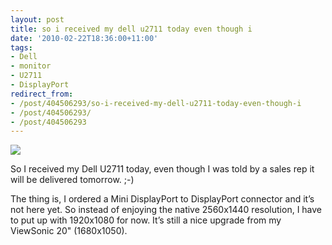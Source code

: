 ```yaml
---
layout: post
title: so i received my dell u2711 today even though i
date: '2010-02-22T18:36:00+11:00'
tags:
- Dell
- monitor
- U2711
- DisplayPort
redirect_from:
- /post/404506293/so-i-received-my-dell-u2711-today-even-though-i
- /post/404506293/
- /post/404506293
---
```

 ![](/img/posts/old/tumblr_ky8fstZk5Y1qb7ot5o1_1280.jpg)

So I received my Dell U2711 today, even though I was told by a sales rep it will be delivered tomorrow. ;-)

The thing is, I ordered a Mini DisplayPort to DisplayPort connector and it’s not here yet. So instead of enjoying the native 2560x1440 resolution, I have to put up with 1920x1080 for now. It’s still a nice upgrade from my ViewSonic 20" (1680x1050).

